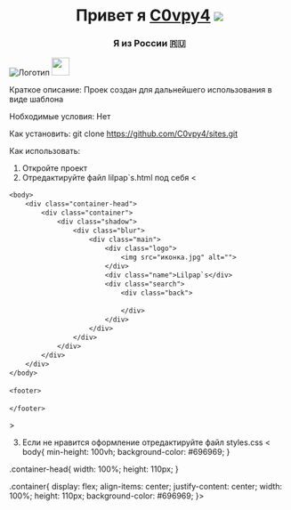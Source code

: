 <h1 align="center">Привет я <a href="https://github.com/C0vpy4" target="_blank">C0vpy4</a> 
<img src="https://github.com/blackcater/blackcater/raw/main/images/Hi.gif" height="32"/></h1>
<h3 align="center">Я из России 🇷🇺</h3>

![Логотип](https://s9.travelask.ru/uploads/post/000/025/923/main_image/full-2af6fc8c8210d9ac04b6f99f426b45bd.jpg "Логотип Github")
<img height="32" width="32" src="https://cdn.jsdelivr.net/npm/simple-icons@v8/icons/simpleicons.svg" />

Краткое описание:
Проек создан для дальнейшего использования в виде шаблона

Нобходимые условия:
 Нет
 
 Как установить:
  git clone https://github.com/C0vpy4/sites.git
 
 Как использовать:
  1. Откройте проект
  2. Отредактируйте файл lilpap`s.html под себя
<<!DOCTYPE html>
<html lang="ru">
    <head>
        <link rel="stylesheet" type="text/css" href="styles.css">
    </head>

    <body>
        <div class="container-head">
            <div class="container">
                <div class="shadow">
                    <div class="blur">
                        <div class="main">
                            <div class="logo">
                                <img src="иконка.jpg" alt="">
                            </div>
                            <div class="name">Lilpap`s</div>
                            <div class="search">
                                <div class="back">
                                    
                                </div>
                            </div>
                        </div>
                    </div>
                </div>
            </div>
        </div>
    </body>

    <footer>

    </footer>


</html>>

  3. Если не нравится оформление отредактируйте файл styles.css
< body{
    min-height: 100vh;
    background-color: #696969;
}

.container-head{
    width: 100%;
    height: 110px;
}

.container{
    display: flex;
    align-items: center;
    justify-content: center;
    width: 100%;
    height: 110px;
    background-color: #696969;
}>




